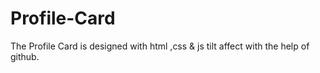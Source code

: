 # Profile-Card
The Profile Card is designed with html ,css &amp; js tilt affect with the help of github.
